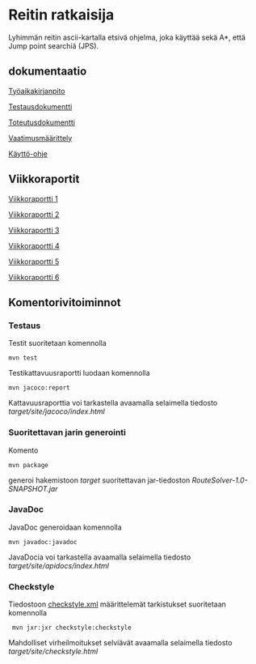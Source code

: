 ﻿# Reitin ratkaisija

Lyhimmän reitin ascii-kartalla etsivä ohjelma, joka käyttää sekä A*, että Jump point searchiä (JPS).

## dokumentaatio

[Työaikakirjanpito](https://github.com/Jhoneagle/RouteSolver/blob/master/documentation/tuntikirjanpito.md) 

[Testausdokumentti](https://github.com/Jhoneagle/RouteSolver/blob/master/documentation/testausdokumentti.md)

[Toteutusdokumentti](https://github.com/Jhoneagle/RouteSolver/blob/master/documentation/toteutusdokumentti.md)

[Vaatimusmäärittely](https://github.com/Jhoneagle/RouteSolver/blob/master/documentation/vaatimusmaarittely.md) 

[Käyttö-ohje](https://github.com/Jhoneagle/RouteSolver/blob/master/documentation/kayttoohje.md) 

## Viikkoraportit

[Viikkoraportti 1](https://github.com/Jhoneagle/RouteSolver/blob/master/documentation/reports/viikko1.md)

[Viikkoraportti 2](https://github.com/Jhoneagle/RouteSolver/blob/master/documentation/reports/viikko2.md)

[Viikkoraportti 3](https://github.com/Jhoneagle/RouteSolver/blob/master/documentation/reports/viikko3.md)

[Viikkoraportti 4](https://github.com/Jhoneagle/RouteSolver/blob/master/documentation/reports/viikko4.md)

[Viikkoraportti 5](https://github.com/Jhoneagle/RouteSolver/blob/master/documentation/reports/viikko5.md)

[Viikkoraportti 6](https://github.com/Jhoneagle/RouteSolver/blob/master/documentation/reports/viikko6.md)

## Komentorivitoiminnot

### Testaus

Testit suoritetaan komennolla

```
mvn test
```

Testikattavuusraportti luodaan komennolla

```
mvn jacoco:report
```

Kattavuusraporttia voi tarkastella avaamalla selaimella tiedosto _target/site/jacoco/index.html_

### Suoritettavan jarin generointi

Komento

```
mvn package
```

generoi hakemistoon _target_ suoritettavan jar-tiedoston _RouteSolver-1.0-SNAPSHOT.jar_

### JavaDoc

JavaDoc generoidaan komennolla

```
mvn javadoc:javadoc
```

JavaDocia voi tarkastella avaamalla selaimella tiedosto _target/site/apidocs/index.html_

### Checkstyle

Tiedostoon [checkstyle.xml](https://github.com/Jhoneagle/RouteSolver/blob/master/checkstyle.xml) määrittelemät tarkistukset suoritetaan komennolla

```
 mvn jxr:jxr checkstyle:checkstyle
```

Mahdolliset virheilmoitukset selviävät avaamalla selaimella tiedosto _target/site/checkstyle.html_
